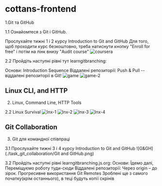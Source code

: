 # cottans-frontend
1.Git та GitHub


1.1 Ознайомтеся з Git і GitHub.

Прослухайте тижні 1 і 2 курсу Introduction to Git and GitHub
Для того, щоб проходити курс безкоштовно, треба натиснути кнопку "Enroll for free" і потім на лінк внизу "Audit course"
![coursera](./images/coursera.png)

2.2 Пройдіть наступні рівні тут learngitbranching:

Основи: Introduction Sequence
Віддалені репозиторії: Push & Pull -- віддалені репозиторії в Git!
![game](./images/game.png)
![game-2](./images/game2.png)

## Linux CLI, and HTTP
2. Linux, Command Line, HTTP Tools

2.2 Linux Survival
![lnx-1](./task_linux_cli/lnx.png)
![lnx-2](./task_linux_cli/lnx2.png)
![lnx-3](./task_linux_cli/lnx3.png)
![lnx-4](./task_linux_cli/lnx4.png)

## Git Collaboration
3. Git для командної співпраці

3.1 Прослухайте тижні 3 і 4 курсу Introduction to Git and GitHub
![G&GH](./task_git_collaboration/Git and GitHub.png)

3.2 Пройдіть наступні рівні learngitbranching.js.org:
Основи: Їдемо далі, Переміщуємо роботу туди-сюди 
Віддалені репозиторії: Через origin – до зірок. Прогресивне використання Git Remotes
Зроблені ще з самого початку(крім останнього), в теці будуть копії скрінів